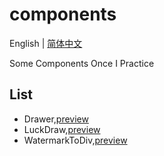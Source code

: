 # components

English | [简体中文](./README-zh.md)

Some Components Once I Practice

## List

- Drawer,[preview](https://so-easy.cc/components/?path=/story/drawer--without-props)
- LuckDraw,[preview](https://so-easy.cc/components/?path=/story/luckdraw--without-props)
- WatermarkToDiv,[preview](https://so-easy.cc/components/?path=/story/watermarktodiv--without-props)
